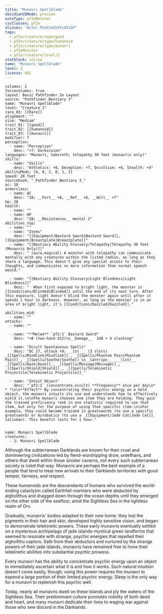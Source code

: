 ```yaml
---
title: "Munavri Spellblade"
obsidianUIMode: preview
noteType: pf2eMonster
cssClasses: pf2e
aliases: "Actor.PXaVcmIkVVc45iGP" 
tags:
  - pf2e/creature/type/good
  - pf2e/creature/type/humanoid
  - pf2e/creature/type/munavri
  - pf2eMonster
  - pf2e/creature/level/2
statblock: inline
name: "Munavri Spellblade"
level: 2
license: OGL
---
```


```statblock
columns: 2
forcecolumns: true
layout: Basic Pathfinder 2e Layout
source: "Pathfinder Bestiary 3"
name: "Munavri Spellblade"
level: "Creature 2"
rare_03: [[Rare]]
alignment: ""
size: "Medium"
trait_01: [[good]]
trait_02: [[humanoid]]
trait_03: [[munavri]]
modifier: 7
perception:
  - name: "Perception"
    desc: "+7; Darkvision"
languages: "Munavri, Sakvroth; telepathy 30 feet (munavris only)"
skills:
  - name: "Skills"
    desc: "Athletics: +8, Deception: +7, Occultism: +6, Stealth: +4"
abilityMods: [4, 0, 2, 0, 1, 3]
speed: 20 feet
sourcebook: "_Pathfinder Bestiary 3_"
ac: 18
armorclass:
  - name: AC
    desc: "18; __Fort__ +8, __Ref__ +6, __Will__ +7"
hp: 28
health:
  - name: ""
  - name: HP
    desc: "28; __Resistances__ mental 2"
abilities_top:
  - name: ""
  - name: "Items"
    desc: "[[Equipment/Bastard Sword|Bastard Sword]], [[Equipment/Breastplate|Breastplate]]"
  - name: "[[Bestiary Ability Glossary/Telepathy|Telepathy 30 feet (Munavris Only)]]"
    desc: " (aura,magical) A monster with telepathy can communicate mentally with any creatures within the listed radius, as long as they share a language. This doesn't give any special access to their thoughts, and communicates no more information than normal speech would."

  - name: "[[Bestiary Ability Glossary/Light Blindness|Light Blindness]]"
    desc: "  When first exposed to bright light, the monster is [[Conditions/Blinded|Blinded]] until the end of its next turn. After this exposure, light doesn't blind the monster again until after it spends 1 hour in darkness. However, as long as the monster is in an area of bright light, it's [[Conditions/Dazzled|Dazzled]]."

abilities_mid:
  - name: ""
attacks:
  - name: ""

  - name: "**Melee** `pf2:1` Bastard Sword"
    desc: "+8 (two-hand d12)\n__Damage__  1d8 + 4 slashing"

  - name: "Occult Spontaneous Spells"
    desc: "DC 17, attack +9; __1st __ (3 slots) _[[Spells/Mindlink|Mindlink]]_, _[[Spells/Phantom Pain|Phantom Pain]]_, _[[Spells/Soothe|Soothe]]_\n__Cantrips__  __(1st)__ _[[Spells/Daze|Daze]]_, _[[Spells/Message|Message]]_, _[[Spells/Shield|Shield]]_, _[[Spells/Telekinetic Projectile|Telekinetic Projectile]]_"

  - name: "Intuit Object"
    desc: "`pf2:2` (concentrate,occult) **Frequency** once per day\n* * *\n\n**Effect** By concentrating their psychic energy on a held object, the munavri intuits its use and understands how to effectively wield it.\n\nThe munavri chooses one item they are holding. They gain the trained proficiency rank in one statistic required to use that item, but only for the purpose of using that specific item.\n\nFor example, they could become trained in greatswords (to use a specific greatsword) or Acrobatics (to use a _[[Equipment/Jade Cat|Jade Cat]]_ talisman). This benefit lasts for 1 hour."
 
```

```encounter-table
name: Munavri Spellblade
creatures:
  - 1: Munavri Spellblade
```



Although the subterranean Darklands are known for their cruel and domineering civilizations-led by fiend-worshipping drow, urdefhans, and others-that dwell within those sinister caverns, not every such subterranean society is ruled that way. Munavris are perhaps the best example of a people that tend to treat new arrivals to their Darklands territories with good temper, fairness, and respect.

These humanoids are the descendants of humans who survived the world-ending cataclysm called Earthfall-mariners who were abducted by alghollthus and dragged down through the ocean depths until they emerged on the other side of the seafloor, amid the Sightless Sea in the lightless realm of Orv.

Gradually, munavris' bodies adapted to their new home: they lost the pigments in their hair and skin, developed highly sensitive vision, and began to demonstrate telekinetic powers. These early munavris eventually settled on a mysterious archipelago of jade islands-mystical green landforms that seemed to resonate with strange, psychic energies that repelled their alghollthu captors. Safe from their abductors and nurtured by the strange powers of their jade islands, munavris have remained free to hone their telekinetic abilities into substantial psychic prowess.

Every munavri has the ability to concentrate psychic energy upon an object to immediately ascertain what it is and how it works. Such natural intuition doesn't come easily, though; using this power requires the munavri to expend a large portion of their limited psychic energy. Sleep is the only way for a munavri to replenish this psychic well.

Today, nearly all munavris dwell on these islands and ply the waters of the Sightless Sea. Their predominant culture promotes nobility of both deed and heart, and many munavri dedicate their lives to waging war against those who sew discord in the Darklands.
